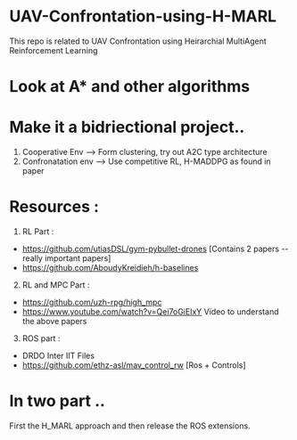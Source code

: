 # UAV-Confrontation-using-H-MARL
This repo is related to UAV Confrontation using Heirarchial MultiAgent Reinforcement Learning
# Look at A* and other algorithms

# Make it a bidriectional project..
<ol>
  <li>Cooperative Env -->  Form clustering, try out A2C type architecture</li>
  <li>Confronatation env -->  Use competitive RL, H-MADDPG as found in paper</li>
</ol>


# Resources :

1. RL Part :
- https://github.com/utiasDSL/gym-pybullet-drones  [Contains 2 papers -- really important papers]
- https://github.com/AboudyKreidieh/h-baselines

2. RL and MPC Part :
- https://github.com/uzh-rpg/high_mpc
- https://www.youtube.com/watch?v=Qei7oGiEIxY  Video to understand the above papers

3. ROS part :
- DRDO Inter IIT Files
- https://github.com/ethz-asl/mav_control_rw  [Ros + Controls]

# In two part ..

First the H_MARL approach and then release the ROS extensions.
